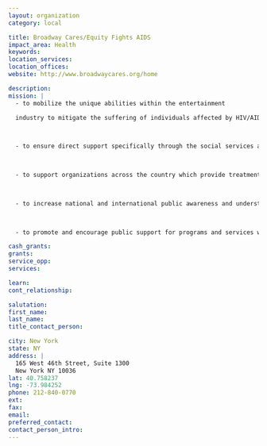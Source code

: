 ```yaml
---
layout: organization
category: local

title: Broadway Cares/Equity Fights AIDS
impact_area: Health
keywords: 
location_services: 
location_offices: 
website: http://www.broadwaycares.org/home

description: 
mission: |
  - to mobilize the unique abilities within the entertainment

  industry to mitigate the suffering of individuals affected by HIV/AIDS

  

  - to ensure direct support specifically through the social services and programs of the Actors’ Fund to all individuals in the entertainment industry affected by critical health issues, including but not limited to HIV/AIDS

  

  - to support organizations across the country which provide treatment or services for people specifically affected by HIV/AIDS and their families.

  

  - to increase national and international public awareness and understanding of hiv/aids through the creation and dissemination of educational materials and the provision of support thereof,

  

  - to promote and encourage public support for programs and services which benefit people living with HIV/AIDS

cash_grants: 
grants: 
service_opp: 
services: 

learn: 
cont_relationship: 

salutation: 
first_name: 
last_name: 
title_contact_person: 

city: New York
state: NY
address: |
  165 West 46th Street, Suite 1300  
  New York NY 10036
lat: 40.758237
lng: -73.984252
phone: 212-840-0770
ext: 
fax: 
email: 
preferred_contact: 
contact_person_intro: 
---
```

